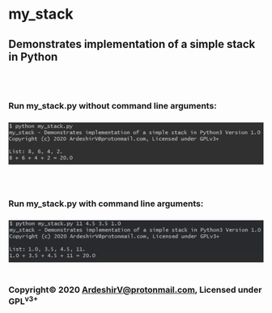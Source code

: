 # my_stack
<h2>Demonstrates implementation of a simple stack in Python</h2>
</br></br>
<h3>Run my_stack.py without command line arguments:<h3>
<img alt="Run my_stack.py" src="https://raw.githubusercontent.com/ArdeshirV/my_stack/master/img/my_stack_without_cmdl_arguments.png">
</br></br></br>
<h3>Run my_stack.py with command line arguments:<h3>
<img alt="Run my_stack.py" src="https://raw.githubusercontent.com/ArdeshirV/my_stack/master/img/my_stack_with_cmdl_argument2.png">
</br></br></br>
<p style="margin: auto;">
  Copyright&copy; 2020 <a href="mailto:ardeshirv@protonmail.com" alt="email">ArdeshirV@protonmail.com</a>, Licensed under GPL<sup>v3+</sup>
<p/>
